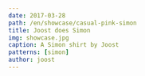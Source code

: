 ```yaml
---
date: 2017-03-28
path: /en/showcase/casual-pink-simon
title: Joost does Simon
img: showcase.jpg
caption: A Simon shirt by Joost
patterns: [simon]
author: joost
---
```

